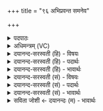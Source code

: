 +++
title = "९६ अभिप्रवन्त समनेव"

+++
<details><summary>पदपाठः</summary>

अ॒भि। प्र॒व॒न्त॒। सम॑ने॒वेति॒ सम॑नाऽइव। योषाः॑। क॒ल्या॒ण्यः᳕। स्मय॑मानासः। अ॒ग्निम्। घृ॒तस्य॑। धाराः॑। स॒मिध॒ इति॑ स॒म्ऽइधः॑। न॒स॒न्त॒। ताः। जु॒षा॒णः। ह॒र्यति॒। जा॒तवे॑दाः। ९६।
</details>

<details><summary>अधिमन्त्रम् (VC)</summary>

- यज्ञपुरुषो देवता
- वामदेव ऋषिः
- निचृदार्षी त्रिष्टुप्
- धैवतः
</details>

<details><summary>दयानन्द-सरस्वती (हि) - विषयः</summary>

फिर वही विषय अगले मन्त्र में कहा है ॥
</details>

<details><summary>दयानन्द-सरस्वती (हि) - पदार्थः</summary>

पदार्थान्वयभाषाः -  (स्मयमानासः) किञ्चित् हँसने से प्रसन्नता करने (कल्याण्यः) कल्याण के लिये आचरण करने तथा (समनेव, योषा) एक से चित्तवाली स्त्रियाँ जैसे पतियों को प्राप्त हों, वैसे जो (समिधः) शब्द-अर्थ और सम्बन्धों से सम्यक् प्रकाशित (घृतस्य) शुद्ध ज्ञान की (धाराः) वाणी (अग्निम्) तेजस्वी विद्वान् को (अभि, प्रवन्त) सब ओर से पहुँचती और (नसन्त) प्राप्त होती हैं, (ताः) उन वाणियों का (जुषाणः) सेवन करता हुआ (जातवेदाः) ज्ञानी विद्वान् (हर्यति) कान्ति को प्राप्त होता है ॥९६ ॥
</details>

<details><summary>दयानन्द-सरस्वती (हि) - भावार्थः</summary>

भावार्थभाषाः -  इस मन्त्र में उपमालङ्कार है। जैसे प्रसन्नचित्त आनन्द को प्राप्त सौभाग्यवती स्त्रियाँ अपने-अपने पतियों को प्राप्त होती हैं, वैसे ही विद्या तथा विज्ञानरूप आभूषण से शोभित वाणी विद्वान् पुरुष को प्राप्त होती है ॥९६ ॥
</details>

<details><summary>दयानन्द-सरस्वती (सं) - विषयः</summary>

पुनस्तदेवाह ॥
</details>

<details><summary>दयानन्द-सरस्वती (सं) - पदार्थः</summary>

पदार्थान्वयभाषाः -  स्मयमानासः कल्याण्यः समनेव योषा याः समिधो घृतस्य धारा अग्निमभिप्रवन्त नसन्त च ता जुषाणो जातवेदा हर्यति ॥९६ ॥
</details>

<details><summary>दयानन्द-सरस्वती (सं) - भावार्थः</summary>

भावार्थभाषाः -  अत्रोपमालङ्कारः। यथा प्रसन्नचित्ता हर्षं प्राप्ताः सौभाग्यवत्यः स्त्रियः स्वस्वपतीन् प्राप्नुवन्ति, तथैव विद्याविज्ञानाभरणभूषिता वाचो विद्वांसं प्राप्नुवन्ति ॥९६ ॥
</details>

<details><summary>सविता जोशी ← दयानन्दः (म) - भावार्थः</summary>

भावार्थभाषाः -  या मंत्रात उपमालंकार आहे. जशा प्रसन्न आनंदी सौभाग्यवती व कल्याण करणाऱ्या स्त्रिया आपल्या पतींना प्राप्त झालेल्या असतात, तसेच विद्या व विज्ञानरूपी अलंकाराने सुशोभित वाणी विद्वान पुरुषांना प्राप्त होते.
</details>